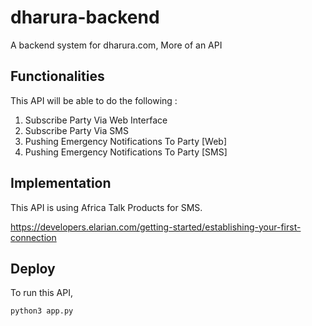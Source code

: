 # dharura-backend
A backend system for dharura.com, More of an API

## Functionalities
This API will be able to do the following :

1. Subscribe Party Via Web Interface
2. Subscribe Party Via SMS
3. Pushing Emergency Notifications To Party [Web]
4. Pushing Emergency Notifications To Party [SMS]

## Implementation
This API is using Africa Talk Products for SMS.

https://developers.elarian.com/getting-started/establishing-your-first-connection

## Deploy
To run this API,

```shell
python3 app.py
```

